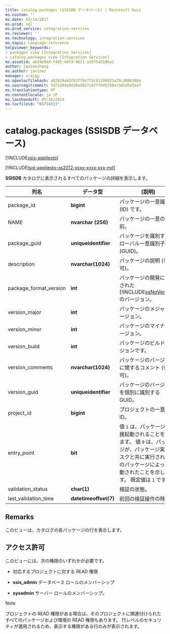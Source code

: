 ```yaml
---
title: catalog.packages (SSISDB データベース) | Microsoft Docs
ms.custom: ''
ms.date: 03/14/2017
ms.prod: sql
ms.prod_service: integration-services
ms.reviewer: ''
ms.technology: integration-services
ms.topic: language-reference
helpviewer_keywords:
- packages view [Integration Services]
- catalog.packages view [Integration Services]
ms.assetid: a634e94d-f492-4dfd-9611-a35f545106a1
author: janinezhang
ms.author: janinez
manager: craigg
ms.openlocfilehash: a82624d43f63ff8e774c61198021e29cd080366e
ms.sourcegitcommit: fd71d04a9d30a9927cbfff645750ac9d5d5e5ee7
ms.translationtype: HT
ms.contentlocale: ja-JP
ms.lasthandoff: 05/16/2019
ms.locfileid: "65714513"
---
```

# <a name="catalogpackages-ssisdb-database"></a>catalog.packages (SSISDB データベース)

[!INCLUDE[ssis-appliesto](../../includes/ssis-appliesto-ssvrpluslinux-asdb-asdw-xxx.md)]


[!INCLUDE[tsql-appliesto-ss2012-xxxx-xxxx-xxx-md](../../includes/tsql-appliesto-ss2012-xxxx-xxxx-xxx-md.md)]

  **SSISDB** カタログに表示されるすべてのパッケージの詳細を表示します。  
  
|列名|データ型|[説明]|  
|-----------------|---------------|-----------------|  
|package_id|**bigint**|パッケージの一意識別子 (ID) です。|  
|NAME|**nvarchar (256)**|パッケージの一意の名前。|  
|package_guid|**uniqueidentifier**|パッケージを識別するグローバル一意識別子 (GUID)。|  
|description|**nvarchar(1024)**|パッケージの説明 (省略可)。|  
|package_format_version|**int**|パッケージの開発に使用された [!INCLUDE[ssNoVersion](../../includes/ssnoversion-md.md)] のバージョン。|  
|version_major|**int**|パッケージのメジャー バージョン。|  
|version_minor|**int**|パッケージのマイナー バージョン。|  
|version_build|**int**|パッケージのビルド バージョンです。|  
|version_comments|**nvarchar(1024)**|パッケージのバージョンに関するコメント (省略可)。|  
|version_guid|**uniqueidentifier**|パッケージのバージョンを個別に識別する GUID。|  
|project_id|**bigint**|プロジェクトの一意な ID。|  
|entry_point|**bit**|値 `1` は、パッケージが直接起動されることを示します。 値 `0` は、パッケージが、パッケージ実行タスクと共に実行される別のパッケージによって起動されたことを示します。 既定値は `1` です。|  
|validation_status|**char(1)**|検証の状態。|  
|last_validation_time|**datetimeoffset(7)**|前回の検証操作の時刻。|  
  
## <a name="remarks"></a>Remarks  
 このビューは、カタログの各パッケージの行を表示します。  
  
## <a name="permissions"></a>アクセス許可  
 このビューには、次の権限のいずれかが必要です。  
  
-   対応するプロジェクトに対する READ 権限  
  
-   **ssis_admin** データベース ロールのメンバーシップ  
  
-   **sysadmin** サーバー ロールのメンバーシップ。  
  
> [!NOTE]  
>  プロジェクトの READ 権限がある場合は、そのプロジェクトに関連付けられたすべてのパッケージおよび環境の READ 権限もあります。 行レベルのセキュリティが適用されるため、表示する権限がある行のみが表示されます。  
  
  
